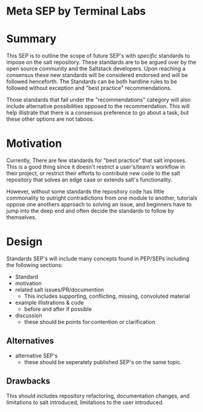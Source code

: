 # Meta SEP by Terminal Labs

# Summary
[summary]: #summary
This SEP is to outline the scope of future SEP's with *specific* standards to impose on the salt repository. These standards are to be argued over by the open source community and the Saltstack developers. Upon reaching a consensus these new standards will be considered endorsed and will be followed henceforth. The Standards can be both hardline rules to be followed without exception and "best practice" recommendations.

Those standards that fall under the "recommendations" category will also include alternative possibilities opposed to the recommendation. This will help illistrate that there is a consensus preference to go about a task, but these other options are not taboos.


# Motivation
[motivation]: #motivation
Currently, There are few standards for "best practice" that salt imposes. This is a good thing since it doesn't restrict a user's/team's workflow in their project, or restrict their efforts to contribute new code to the salt repository that solves an edge case or extends salt's functionality.

However, without some standards the repository code has little commonality to outright contradictions from one module to another,  tutorials oppose one anothers approach to solving an issue, and beginners have to jump into the deep end and often decide the standards to follow by themselves.


# Design
[design]: #detailed-design
Standards SEP's will include many concepts found in PEP/SEPs including the following sections:
- Standard
- motivation
- related salt issues/PR/documention
  - This includes supporting, conflicting, missing, convoluted material
- example illistrations & code
  - before and after if possible
- discussion
  - these should be points for contention or clarification

## Alternatives
[alternatives]: #alternatives
- alternative SEP's
  - these should be seperately published SEP's on the same topic.

## Drawbacks
[drawbacks]: #drawbacks
This should includes repository refactoring, documentation changes, and limitations to salt introduced, limitations to the user introduced.
